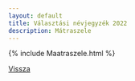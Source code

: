 ```yaml
---
layout: default
title: Választási névjegyzék 2022
description: Mátraszele
---
```


{% include Maatraszele.html %}

[Vissza](./)